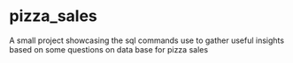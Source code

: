 # pizza_sales
A small project showcasing the sql commands use to gather useful insights based on some questions on data base for pizza sales
